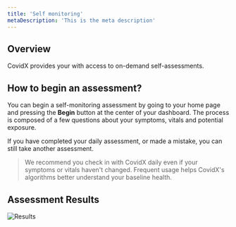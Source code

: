 ```yaml
---
title: 'Self monitoring'
metaDescription: 'This is the meta description'
---
```


## Overview

CovidX provides your with access to on-demand self-assessments.

## How to begin an assessment?

You can begin a self-monitoring assessment by going to your home page and pressing the **Begin** button at the center of your dashboard. The process is composed of a few questions about your symptoms, vitals and potential exposure.

If you have completed your daily assessment, or made a mistake, you can still take another assessment.

> We recommend you check in with CovidX daily even if your symptoms or vitals haven't changed. Frequent usage helps CovidX's algorithms better understand your baseline health.

## Assessment Results

![Results](./images/assessment_results.png)

<!--
Assessment results are composed of:

1. A triage recommendation
2. A work recommendation -->
